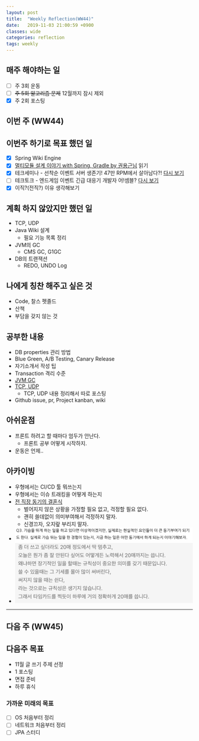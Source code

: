 ```yaml
---
layout: post
title:  "Weekly Reflection(WW44)"
date:   2019-11-03 21:00:59 +0900
classes: wide
categories: reflection
tags: weekly
---
```


## 매주 해야하는 일

- [ ] 주 3회 운동
- [ ] ~~주 5회 알고리즘 문제~~ 12월까지 잠시 제외
- [x] 주 2회 포스팅

## 이번 주 (WW44)

## 이번주 하기로 목표 했던 일

- [x] Spring Wiki Engine
- [x] [멀티모듈 설계 이야기 with Spring, Gradle by 권용근님](http://woowabros.github.io/study/2019/07/01/multi-module.html) 읽기
- [x] 테크세미나 - 선착순 이벤트 서버 생존기! 47만 RPM에서 살아남다?! [다시 보기](https://www.youtube.com/watch?v=MTSn93rNPPE&t=19s)
- [ ] 테크토크 - 엔드게임 이벤트 긴급 대응기 개발자 어!셈블? [다시 보기](https://www.youtube.com/watch?v=uWcn7omddxs)
- [x] 이직?(전직?) 이유 생각해보기

## 계획 하지 않았지만 했던 일

- TCP, UDP
- Java Wiki 설계
  - 필요 기능 목록 정리
- JVM의 GC
  - CMS GC, G1GC
- DB의 트랜잭션
  - REDO, UNDO Log

## 나에게 칭찬 해주고 싶은 것

- Code, 찰스 펫졸드
- 산책
- 부담을 갖지 않는 것

## 공부한 내용

- DB properties 관리 방법
- Blue Green, A/B Testing, Canary Release
- 자기소개서 작성 팁
- Transaction 격리 수준
- [JVM GC](https://smjeon.dev/etc/jvm-gc/)
- [TCP, UDP](https://smjeon.dev/etc/question-nov/)
  - TCP, UDP 내용 정리해서 따로 포스팅
- Github issue, pr, Project kanban, wiki

## 아쉬운점

- 프론트 하려고 할 때마다 엄두가 안난다.
  - 프론트 공부 어떻게 시작하지.
- 운동은 언제..

## 아카이빙

- 우형에서는 CI/CD 툴 뭐쓰는지
- 우형에서는 이슈 트래킹을 어떻게 하는지
- [전 직장 동기의 결혼식](https://brunch.co.kr/@kozzangnim/373)
  - 벌어지지 않은 상황을 가정할 필요 없고, 걱정할 필요 없다.
  - 괜히 쓸데없이 의미부여해서 걱정하지 말자.
  - 신경끄자, 오지랖 부리지 말자.
- ![Q3](/assets/img/reflection/q3.png)
- ![regularity](/assets/img/reflection/regularity.png)

---

## 다음 주 (WW45)

## 다음주 목표

- 11월 글 쓰기 주제 선정
- 1 포스팅
- 면접 준비
- 하루 휴식

### 가까운 미래의 목표

- [ ] OS 처음부터 정리
- [ ] 네트워크 처음부터 정리
- [ ] JPA 스터디
